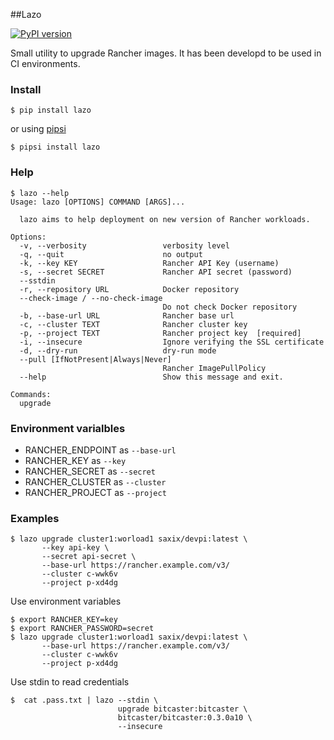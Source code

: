 ##Lazo

[![PyPI version](https://badge.fury.io/py/lazo.svg)](https://badge.fury.io/py/lazo)

Small utility to upgrade Rancher images. It has been developd to be used in CI environments.

### Install


    $ pip install lazo
    
or using [pipsi](https://pypi.org/project/pipsi/) 

    $ pipsi install lazo
    
### Help        
        
    $ lazo --help
    Usage: lazo [OPTIONS] COMMAND [ARGS]...
    
      lazo aims to help deployment on new version of Rancher workloads.
    
    Options:
      -v, --verbosity                 verbosity level
      -q, --quit                      no output
      -k, --key KEY                   Rancher API Key (username)
      -s, --secret SECRET             Rancher API secret (password)
      --sstdin                  
      -r, --repository URL            Docker repository
      --check-image / --no-check-image
                                      Do not check Docker repository
      -b, --base-url URL              Rancher base url
      -c, --cluster TEXT              Rancher cluster key
      -p, --project TEXT              Rancher project key  [required]
      -i, --insecure                  Ignore verifying the SSL certificate
      -d, --dry-run                   dry-run mode
      --pull [IfNotPresent|Always|Never]
                                      Rancher ImagePullPolicy
      --help                          Show this message and exit.
    
    Commands:
      upgrade
      
### Environment varialbles      

- RANCHER_ENDPOINT as `--base-url`
- RANCHER_KEY as `--key`
- RANCHER_SECRET as `--secret`
- RANCHER_CLUSTER as `--cluster`
- RANCHER_PROJECT as `--project`

      
### Examples

    $ lazo upgrade cluster1:worload1 saxix/devpi:latest \
           --key api-key \
           --secret api-secret \
           --base-url https://rancher.example.com/v3/
           --cluster c-wwk6v
           --project p-xd4dg
               
Use environment variables

    $ export RANCHER_KEY=key
    $ export RANCHER_PASSWORD=secret
    $ lazo upgrade cluster1:worload1 saxix/devpi:latest \
           --base-url https://rancher.example.com/v3/
           --cluster c-wwk6v
           --project p-xd4dg

Use stdin to read credentials

    $  cat .pass.txt | lazo --stdin \
                            upgrade bitcaster:bitcaster \
                            bitcaster/bitcaster:0.3.0a10 \
                            --insecure
